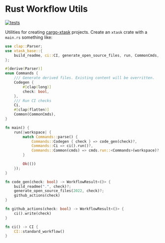 # Rust Workflow Utils

[![tests](https://github.com/simon-bourne/rust-project/actions/workflows/tests.yml/badge.svg)](https://github.com/simon-bourne/rust-project/actions/workflows/tests.yml)

Utilities for creating [cargo-xtask](https://github.com/matklad/cargo-xtask) projects. Create an `xtask` crate with a `main.rs` something like:

```rust
use clap::Parser;
use xtask_base::{
    build_readme, ci::CI, generate_open_source_files, run, CommonCmds, WorkflowResult,
};

#[derive(Parser)]
enum Commands {
    /// Generate derived files. Existing content will be overritten.
    Codegen {
        #[clap(long)]
        check: bool,
    },
    /// Run CI checks
    Ci,
    #[clap(flatten)]
    Common(CommonCmds),
}

fn main() {
    run(|workspace| {
        match Commands::parse() {
            Commands::Codegen { check } => code_gen(check)?,
            Commands::Ci => ci().run()?,
            Commands::Common(cmds) => cmds.run::<Commands>(workspace)?,
        }

        Ok(())
    });
}

fn code_gen(check: bool) -> WorkflowResult<()> {
    build_readme(".", check)?;
    generate_open_source_files(2022, check)?;
    github_actions(check)
}

fn github_actions(check: bool) -> WorkflowResult<()> {
    ci().write(check)
}

fn ci() -> CI {
    CI::standard_workflow()
}

```
